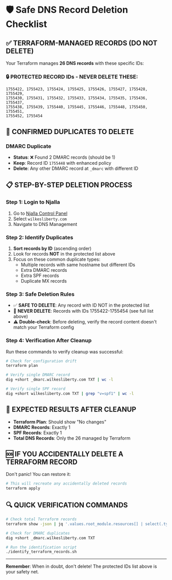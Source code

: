 # 🛡️ Safe DNS Record Deletion Checklist

## ✅ TERRAFORM-MANAGED RECORDS (DO NOT DELETE)

Your Terraform manages **26 DNS records** with these specific IDs:

### 🔒 **PROTECTED RECORD IDs** - NEVER DELETE THESE:
```
1755422, 1755423, 1755424, 1755425, 1755426, 1755427, 1755428, 1755429, 
1755430, 1755431, 1755432, 1755433, 1755434, 1755435, 1755436, 1755437, 
1755438, 1755439, 1755440, 1755445, 1755446, 1755448, 1755450, 1755451, 
1755452, 1755454
```

## 🚨 CONFIRMED DUPLICATES TO DELETE

### **DMARC Duplicate**
- **Status**: ❌ Found 2 DMARC records (should be 1)
- **Keep**: Record ID `1755448` with enhanced policy
- **Delete**: Any other DMARC record at `_dmarc` with different ID

## 📋 STEP-BY-STEP DELETION PROCESS

### Step 1: Login to Njalla
1. Go to [Njalla Control Panel](https://njalla.com/domains/)
2. Select `wilkesliberty.com`
3. Navigate to DNS Management

### Step 2: Identify Duplicates
1. **Sort records by ID** (ascending order)
2. Look for records **NOT** in the protected list above
3. Focus on these common duplicate types:
   - Multiple records with same hostname but different IDs
   - Extra DMARC records
   - Extra SPF records
   - Duplicate MX records

### Step 3: Safe Deletion Rules
- ✅ **SAFE TO DELETE**: Any record with ID NOT in the protected list
- 🚨 **NEVER DELETE**: Records with IDs 1755422-1755454 (see full list above)
- ⚠️ **Double-check**: Before deleting, verify the record content doesn't match your Terraform config

### Step 4: Verification After Cleanup
Run these commands to verify cleanup was successful:

```bash
# Check for configuration drift
terraform plan

# Verify single DMARC record
dig +short _dmarc.wilkesliberty.com TXT | wc -l

# Verify single SPF record  
dig +short wilkesliberty.com TXT | grep "v=spf1" | wc -l
```

## 🎯 EXPECTED RESULTS AFTER CLEANUP

- **Terraform Plan**: Should show "No changes"
- **DMARC Records**: Exactly 1
- **SPF Records**: Exactly 1
- **Total DNS Records**: Only the 26 managed by Terraform

## 🆘 IF YOU ACCIDENTALLY DELETE A TERRAFORM RECORD

Don't panic! You can restore it:

```bash
# This will recreate any accidentally deleted records
terraform apply
```

## 🔍 QUICK VERIFICATION COMMANDS

```bash
# Check total Terraform records
terraform show -json | jq '.values.root_module.resources[] | select(.type | startswith("njalla_record")) | .values.id' | wc -l

# Check for DMARC duplicates
dig +short _dmarc.wilkesliberty.com TXT

# Run the identification script
./identify_terraform_records.sh
```

---
**Remember**: When in doubt, don't delete! The protected IDs list above is your safety net.